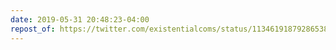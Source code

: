 ```yaml
---
date: 2019-05-31 20:48:23-04:00
repost_of: https://twitter.com/existentialcoms/status/1134619187928653825
---
```


